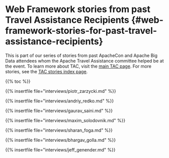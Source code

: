# Web Framework stories from past Travel Assistance Recipients {#web-framework-stories-for-past-travel-assistance-recipients}

This is part of our series of stories from past ApacheCon and
Apache Big Data attendees whom the Apache Travel
Assistance committee helped be at the event. To learn more about
TAC, visit the [main TAC page](/). For more stories,
see the [TAC stories index page](/stories).

{{% toc %}}

{{% insertfile  file="interviews/piotr_zarzycki.md" %}}

{{% insertfile  file="interviews/andriy_redko.md" %}}

{{% insertfile  file="interviews/gaurav_saini.md" %}}

{{% insertfile  file="interviews/maxim_solodovnik.md" %}}

{{% insertfile  file="interviews/sharan_foga.md" %}}

{{% insertfile  file="interviews/bhargav_golla.md" %}}

{{% insertfile  file="interviews/jeff_genender.md" %}}
